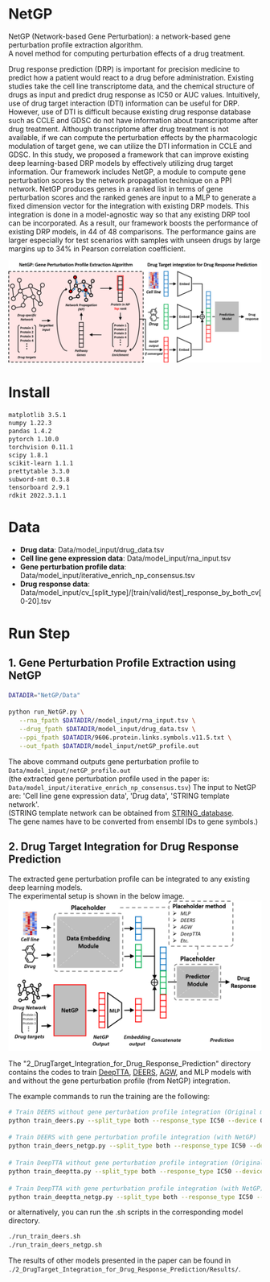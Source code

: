 # NetGP
NetGP (Network-based Gene Perturbation): a network-based gene perturbation profile extraction algorithm.  
A novel method for computing perturbation effects of a drug treatment.  


Drug response prediction (DRP) is important for precision medicine to predict how a patient would react to a drug before administration. Existing studies take the cell line transcriptome data, and the chemical structure of drugs as input and predict drug response as IC50 or AUC values. Intuitively, use of drug target interaction (DTI) information can be useful for DRP. However, use of DTI is difficult because existing drug response database such as CCLE and GDSC do not have information about transcriptome after drug treatment. Although transcriptome after drug treatment is not available, if we can compute the perturbation effects by the pharmacologic modulation of target gene, we can utilize the DTI information in CCLE and GDSC. In this study, we proposed a framework that can improve existing deep learning-based DRP models by effectively utilizing drug target information. Our framework includes NetGP, a module to compute gene perturbation scores by the network propagation technique on a PPI network. NetGP produces genes in a ranked list in terms of gene perturbation scores and the ranked genes are input to a MLP to generate a fixed dimension vector for the integration with existing DRP models. This integration is done in a model-agnostic way so that any existing DRP tool can be incorporated. As a result, our framework boosts the performance of existing DRP models, in 44 of 48 comparisons. The performance gains are larger especially for test scenarios with samples with unseen drugs by large margins up to 34% in Pearson correlation coefficient.

![Overview](images/fig1_overview.png)

# Install
```
matplotlib 3.5.1  
numpy 1.22.3  
pandas 1.4.2  
pytorch 1.10.0  
torchvision 0.11.1  
scipy 1.8.1  
scikit-learn 1.1.1  
prettytable 3.3.0  
subword-nmt 0.3.8  
tensorboard 2.9.1  
rdkit 2022.3.1.1  
```

# Data
 * __Drug data__: Data/model_input/drug_data.tsv
 * __Cell line gene expression data__: Data/model_input/rna_input.tsv
 * __Gene perturbation profile data__: Data/model_input/iterative_enrich_np_consensus.tsv
 * __Drug response data__: Data/model_input/cv_[split_type]/[train/valid/test]_response_by_both_cv[0-20].tsv
 
 # Run Step
 ## 1. Gene Perturbation Profile Extraction using NetGP
 
 ```bash
 DATADIR="NetGP/Data"
 
 python run_NetGP.py \
    --rna_fpath $DATADIR//model_input/rna_input.tsv \
    --drug_fpath $DATADIR/model_input/drug_data.tsv \
    --ppi_fpath $DATADIR/9606.protein.links.symbols.v11.5.txt \
    --out_fpath $DATADIR/model_input/netGP_profile.out
```
The above command outputs gene perturbation profile to `Data/model_input/netGP_profile.out`  
(the extracted gene perturbation profile used in the paper is: `Data/model_input/iterative_enrich_np_consensus.tsv`)
The input to NetGP are: 'Cell line gene expression data', 'Drug data', 'STRING template network'.  
(STRING template network can be obtained from [STRING_database](https://string-db.org/cgi/download?sessionId=bJ9NZpNP7Bn4&species_text=Homo+sapiens).  
The gene names have to be converted from ensembl IDs to gene symbols.)

 
 ## 2. Drug Target Integration for Drug Response Prediction
 The extracted gene perturbation profile can be integrated to any existing deep learning models.  
 The experimental setup is shown in the below image.
 ![Experimental Setup](images/fig2_experimental_setup.png)

 The "2_DrugTarget_Integration_for_Drug_Response_Prediction" directory contains the codes to train [DeepTTA](https://academic.oup.com/bib/article/23/3/bbac100/6554594), [DEERS](https://www.nature.com/articles/s41598-021-94564-z), [AGW](https://academic.oup.com/bib/article/23/2/bbab534/6501725), and MLP models with and without the gene perturbation profile (from NetGP) integration.  
 
 The example commands to run the training are the following:
 ```bash
 # Train DEERS without gene perturbation profile integration (Original model)
 python train_deers.py --split_type both --response_type IC50 --device 0

 # Train DEERS with gene perturbation profile integration (with NetGP)
 python train_deers_netgp.py --split_type both --response_type IC50 --device 0

 # Train DeepTTA without gene perturbation profile integration (Original model)
 python train_deeptta.py --split_type both --response_type IC50 --device 0
 
 # Train DeepTTA with gene perturbation profile integration (with NetGP)
 python train_deeptta_netgp.py --split_type both --response_type IC50 --device 0

 ```
 
 or alternatively, you can run the .sh scripts in the corresponding model directory.
```bash
./run_train_deers.sh
./run_train_deers_netgp.sh
```
 
 The results of other models presented in the paper can be found in `./2_DrugTarget_Integration_for_Drug_Response_Prediction/Results/`.
 
